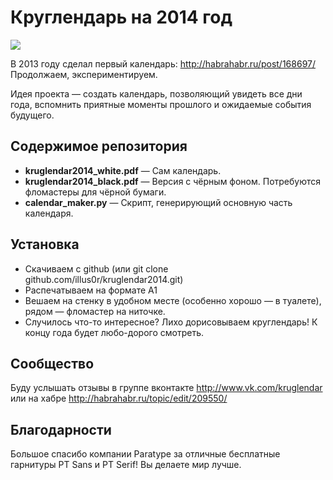 
Круглендарь на 2014 год
======================================

<img src="https://raw.github.com/illus0r/kruglendar2014/master/teaser2.png">

В 2013 году сделал первый календарь: http://habrahabr.ru/post/168697/
Продолжаем, экспериментируем.

Идея проекта — создать календарь, позволяющий увидеть все дни года, вспомнить приятные моменты прошлого и ожидаемые события будущего.


Содержимое репозитория
-----------------------

* **kruglendar2014_white.pdf** — Сам календарь.
* **kruglendar2014_black.pdf** — Версия с чёрным фоном. Потребуются фломастеры для чёрной бумаги.
* **calendar_maker.py** — Скрипт, генерирующий основную часть календаря.


Установка
---------

* Скачиваем с github (или git clone github.com/illus0r/kruglendar2014.git)
* Распечатываем на формате А1
* Вешаем на стенку в удобном месте (особенно хорошо — в туалете), рядом — фломастер на ниточке. 
* Случилось что-то интересное? Лихо дорисовываем круглендарь! К концу года будет любо-дорого смотреть.


Сообщество
----------

Буду услышать отзывы в группе вконтакте http://www.vk.com/kruglendar или на хабре http://habrahabr.ru/topic/edit/209550/


Благодарности
-------------

Большое спасибо компании Paratype за отличные бесплатные гарнитуры PT Sans и PT Serif! Вы делаете мир лучше.
